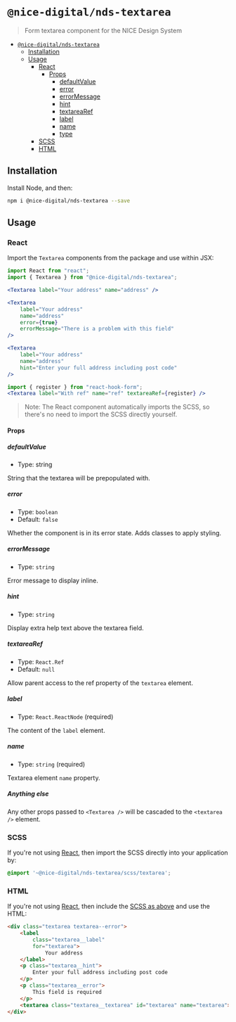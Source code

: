 # `@nice-digital/nds-textarea`

> Form textarea component for the NICE Design System

- [`@nice-digital/nds-textarea`](#nice-digitalnds-textarea)
	- [Installation](#installation)
	- [Usage](#usage)
		- [React](#react)
			- [Props](#props)
			    - [defaultValue](#defaultvalue)
				- [error](#error)
				- [errorMessage](#errormessage)
				- [hint](#hint)
				- [textareaRef](#textarearef)
				- [label](#label)
				- [name](#name)
				- [type](#type)
		- [SCSS](#scss)
		- [HTML](#html)

## Installation

Install Node, and then:

```sh
npm i @nice-digital/nds-textarea --save
```

## Usage

### React

Import the `Textarea` components from the package and use within JSX:

```jsx
import React from "react";
import { Textarea } from "@nice-digital/nds-textarea";

<Textarea label="Your address" name="address" />

<Textarea
    label="Your address"
    name="address"
    error={true}
    errorMessage="There is a problem with this field"
/>

<Textarea
    label="Your address"
    name="address"
    hint="Enter your full address including post code"
/>

import { register } from "react-hook-form";
<Textarea label="With ref" name="ref" textareaRef={register} />

```

> Note: The React component automatically imports the SCSS, so there's no need to import the SCSS directly yourself.

#### Props

##### defaultValue

- Type: string

String that the textarea will be prepopulated with.

##### error

- Type: `boolean`
- Default: `false`

Whether the component is in its error state. Adds classes to apply styling.

##### errorMessage

- Type: `string`

Error message to display inline.

##### hint

- Type: `string`

Display extra help text above the textarea field.

##### textareaRef

- Type: `React.Ref`
- Default: `null`

Allow parent access to the ref property of the `textarea` element.

##### label

- Type: `React.ReactNode` (required)

The content of the `label` element.

##### name

- Type: `string` (required)

Textarea element `name` property.

##### Anything else

Any other props passed to `<Textarea />` will be cascaded to the `<textarea />` element.

### SCSS

If you're not using [React](#react), then import the SCSS directly into your application by:

```scss
@import '~@nice-digital/nds-textarea/scss/textarea';
```

### HTML

If you're not using [React](#react), then include the [SCSS as above](#scss) and use the HTML:

```html
<div class="textarea textarea--error">
    <label 
        class="textarea__label" 
        for="textarea">
            Your address
    </label>
    <p class="textarea__hint">
        Enter your full address including post code
    </p>
    <p class="textarea__error">
        This field is required
    </p>
    <textarea class="textarea__textarea" id="textarea" name="textarea">Default value</textarea>
</div>
```
